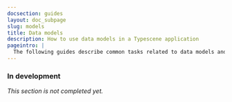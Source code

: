 ```yaml
---
docsection: guides
layout: doc_subpage
slug: models
title: Data models
description: How to use data models in a Typescene application
pageintro: |
  The following guides describe common tasks related to data models and other objects.
---
```


### In development

_This section is not completed yet._
